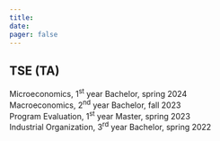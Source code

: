 ```yaml
---
title: 
date:
pager: false
---
```



## TSE (TA)

 Microeconomics, 1<sup>st</sup> year Bachelor, spring 2024  
 Macroeconomics, 2<sup>nd</sup> year Bachelor, fall 2023  
 Program Evaluation, 1<sup>st</sup> year Master, spring 2023  
 Industrial Organization, 3<sup>rd</sup> year Bachelor, spring 2022


